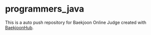 # programmers_java
This is a auto push repository for Baekjoon Online Judge created with [BaekjoonHub](https://github.com/BaekjoonHub/BaekjoonHub).
